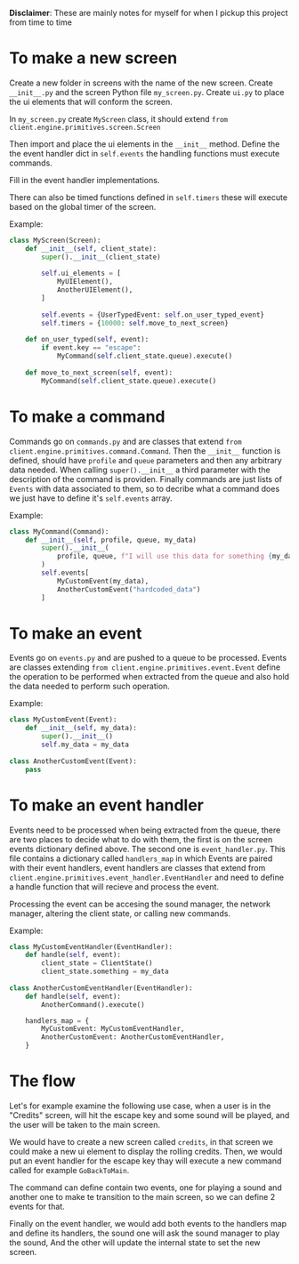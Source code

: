 **Disclaimer**: These are mainly notes for myself for when I pickup this project from time to time

# To make a new screen

Create a new folder in screens with the name of the new screen.
Create `__init__.py` and the screen Python file `my_screen.py`.
Create `ui.py` to place the ui elements that will conform the screen.

In `my_screen.py` create `MyScreen` class, it should extend `from client.engine.primitives.screen.Screen`

Then import and place the ui elements in the `__init__` method.
Define the the event handler dict in `self.events` the handling functions must execute commands.

Fill in the event handler implementations.

There can also be timed functions defined in `self.timers` these will execute based on the global timer of the screen.

Example:

```python
class MyScreen(Screen):
    def __init__(self, client_state):
        super().__init__(client_state)
        
        self.ui_elements = [
            MyUIElement(),
            AnotherUIElement(),
        ]
        
        self.events = {UserTypedEvent: self.on_user_typed_event}
        self.timers = {10000: self.move_to_next_screen}
        
    def on_user_typed(self, event):
        if event.key == "escape":
            MyCommand(self.client_state.queue).execute()
            
    def move_to_next_screen(self, event):
        MyCommand(self.client_state.queue).execute()
```

# To make a command

Commands go on `commands.py` and are classes that extend `from client.engine.primitives.command.Command`.
Then the `__init__` function is defined, should have `profile` and `queue` parameters and then any arbitrary data needed.
When calling `super().__init__` a third parameter with the description of the command is providen.
Finally commands are just lists of `Events` with data associated to them, so to decribe what a command does we just have to define it's `self.events` array.

Example:

```python
class MyCommand(Command):
    def __init__(self, profile, queue, my_data)
        super().__init__(
            profile, queue, f"I will use this data for something {my_data}"
        )
        self.events[
            MyCustomEvent(my_data),
            AnotherCustomEvent("hardcoded_data")
        ]
```

# To make an event

Events go on `events.py` and are pushed to a queue to be processed. Events are classes
extending `from client.engine.primitives.event.Event` define the operation to be performed when extracted from the queue and also hold the data needed to perform such operation.


Example:

```python
class MyCustomEvent(Event):
    def __init__(self, my_data):
        super().__init__()
        self.my_data = my_data
        
class AnotherCustomEvent(Event):
    pass
```

# To make an event handler

Events need to be processed when being extracted from the queue, there are two places to decide what to do with them, the first is on the screen events dictionary defined above. The second one is `event_handler.py`.
This file contains a dictionary called `handlers_map` in which Events are paired with their event handlers, event handlers are classes that extend from `client.engine.primitives.event_handler.EventHandler` and need to define a handle function that will recieve and process the event.

Processing the event can be accesing the sound manager, the network manager, altering the client state, or calling new commands.

Example:

```python
class MyCustomEventHandler(EventHandler):
    def handle(self, event):
        client_state = ClientState()
        client_state.something = my_data
        
class AnotherCustomEventHandler(EventHandler):
    def handle(self, event):
        AnotherCommand().execute()
```

```python
    handlers_map = {
        MyCustomEvent: MyCustomEventHandler,
        AnotherCustomEvent: AnotherCustomEventHandler,
    }
```

# The flow

Let's for example examine the following use case, when a user is in the "Credits" screen, will hit the escape key and some sound will be played, and the user will be taken to the main screen.

We would have to create a new screen called `credits`, in that screen we could make a new ui element to display the rolling credits. Then, we would put an event handler for the escape key thay will execute a new command called for example `GoBackToMain`.

The command can define contain two events, one for playing a sound and another one to
make te transition to the main screen, so we can define 2 events for that.

Finally on the event handler, we would add both events to the handlers map and define its handlers, the sound one will ask the sound manager to play the sound, And the other will update the internal state to set the new screen.
